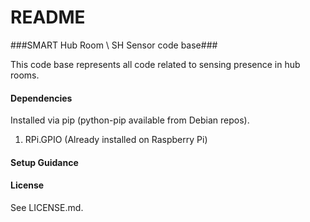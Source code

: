 # README #

###SMART Hub Room \ SH Sensor code base###

This code base represents all code related to sensing presence in hub rooms. 

#### Dependencies ####
Installed via pip (python-pip available from Debian repos).

1. RPi.GPIO (Already installed on Raspberry Pi)

#### Setup Guidance ####

#### License ####
See LICENSE.md.